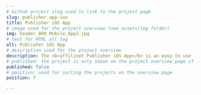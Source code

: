 ```yaml
---
# Github project slug used to link to the project page
slug: publisher-app-ios
title: Publisher iOS App
# image used for the project overview (see assets/img folder)
img: header_800_Mobile_App2.jpg
# text for HTML alt tag
alt: Publisher iOS App
# description used for the project overview
description: The <b>affilinet Publisher iOS App</b> is an easy to use free app that enables performance marketing specialists which have an affilinet account(s) to securely manage their business from their iOS devices.
# published: the project is only shown on the project overview page if set to true
published: false
# position: used for sorting the projects on the overview page 
position: 7

---
```

